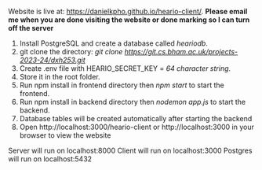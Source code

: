 Website is live at: https://danielkpho.github.io/heario-client/.
**Please email me when you are done visiting the website or done marking so I can turn off the server**

1. Install PostgreSQL and create a database called _heariodb_.
2. git clone the directory: _git clone https://git.cs.bham.ac.uk/projects-2023-24/dxh253.git_
3. Create .env file with HEARIO_SECRET_KEY = _64 character string_.
4. Store it in the root folder.
5. Run npm install in frontend directory then _npm start_ to start the frontend.
6. Run npm install in backend directory then _nodemon app.js_ to start the backend.
7. Database tables will be created automatically after starting the backend
8. Open http://localhost:3000/heario-client or http://localhost:3000 in your browser to view the website

Server will run on localhost:8000
Client will run on localhost:3000
Postgres will run on localhost:5432